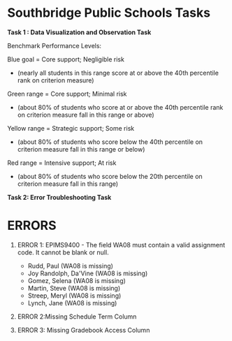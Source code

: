 # Southbridge Public Schools Tasks

**Task 1 : Data Visualization and Observation Task**

Benchmark Performance Levels:

Blue goal = Core support; Negligible risk

- (nearly all students in this range score at or above the 40th percentile rank on criterion measure)

Green range = Core support; Minimal risk

- (about 80% of students who score at or above the 40th percentile rank on criterion measure fall in this range or above)

Yellow range = Strategic support; Some risk

- (about 80% of students who score below the 40th percentile on criterion measure fall in this range or below)

Red range = Intensive support; At risk

- (about 80% of students who score below the 20th percentile on criterion measure fall in this range)

**Task 2: Error Troubleshooting Task**

# ERRORS

1. ERROR 1: EPIMS9400 - The field WA08 must contain a valid assignment code. It cannot be blank or null.

   - Rudd, Paul (WA08 is missing)
   - Joy Randolph, Da'Vine (WA08 is missing)
   - Gomez, Selena (WA08 is missing)
   - Martin, Steve (WA08 is missing)
   - Streep, Meryl (WA08 is missing)
   - Lynch, Jane (WA08 is missing)

2. ERROR 2:Missing Schedule Term Column

3. ERROR 3: Missing Gradebook Access Column
